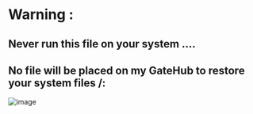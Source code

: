 # Warning : 
<h2>Never run this file on your system ....</h2>

<h2>No file will be placed on my GateHub to restore your system files /:</h2>

![image](https://user-images.githubusercontent.com/96992358/148178465-42237c00-f949-49b2-961b-a01f5bbc80d2.png)

